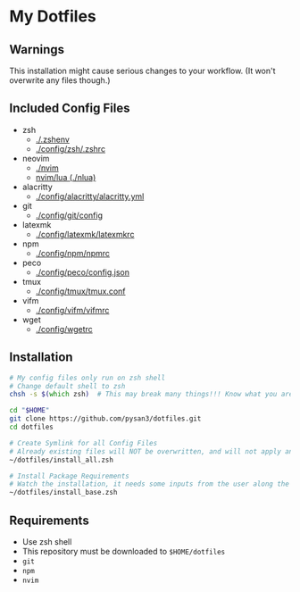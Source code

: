 # My Dotfiles

## Warnings

This installation might cause serious changes to your workflow.
(It won't overwrite any files though.)

## Included Config Files

- zsh
  - [./.zshenv](./.zshenv)
  - [./config/zsh/.zshrc](./config/zsh/.zshrc)
- neovim
  - [./nvim](./nvim)
  - [nvim/lua (./nlua)](./nlua)
- alacritty
  - [./config/alacritty/alacritty.yml](./config/alacritty/alacritty.yml)
- git
  - [./config/git/config](./config/git/config)
- latexmk
  - [./config/latexmk/latexmkrc](./config/latexmk/latexmkrc)
- npm
  - [./config/npm/npmrc](./config/npm/npmrc)
- peco
  - [./config/peco/config.json](./config/peco/config.json)
- tmux
  - [./config/tmux/tmux.conf](./config/tmux/tmux.conf)
- vifm
  - [./config/vifm/vifmrc](./config/vifm/vifmrc)
- wget
  - [./config/wgetrc](./config/wgetrc)

## Installation

```zsh
# My config files only run on zsh shell
# Change default shell to zsh
chsh -s $(which zsh)  # This may break many things!!! Know what you are doing.

cd "$HOME"
git clone https://github.com/pysan3/dotfiles.git
cd dotfiles

# Create Symlink for all Config Files
# Already existing files will NOT be overwritten, and will not apply any changes
~/dotfiles/install_all.zsh

# Install Package Requirements
# Watch the installation, it needs some inputs from the user along the way
~/dotfiles/install_base.zsh

```

## Requirements

- Use zsh shell
- This repository must be downloaded to `$HOME/dotfiles`
- `git`
- `npm`
- `nvim`

